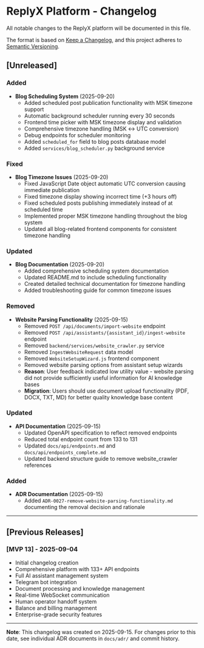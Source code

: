 # ReplyX Platform - Changelog

All notable changes to the ReplyX platform will be documented in this file.

The format is based on [Keep a Changelog](https://keepachangelog.com/en/1.0.0/), and this project adheres to [Semantic Versioning](https://semver.org/spec/v2.0.0.html).

## [Unreleased]

### Added
- **Blog Scheduling System** (2025-09-20)
  - Added scheduled post publication functionality with MSK timezone support
  - Automatic background scheduler running every 30 seconds
  - Frontend time picker with MSK timezone display and validation
  - Comprehensive timezone handling (MSK ↔ UTC conversion)
  - Debug endpoints for scheduler monitoring
  - Added `scheduled_for` field to blog posts database model
  - Added `services/blog_scheduler.py` background service

### Fixed
- **Blog Timezone Issues** (2025-09-20)
  - Fixed JavaScript Date object automatic UTC conversion causing immediate publication
  - Fixed timezone display showing incorrect time (+3 hours off)
  - Fixed scheduled posts publishing immediately instead of at scheduled time
  - Implemented proper MSK timezone handling throughout the blog system
  - Updated all blog-related frontend components for consistent timezone handling

### Updated
- **Blog Documentation** (2025-09-20)
  - Added comprehensive scheduling system documentation
  - Updated README.md to include scheduling functionality
  - Created detailed technical documentation for timezone handling
  - Added troubleshooting guide for common timezone issues

### Removed
- **Website Parsing Functionality** (2025-09-15)
  - Removed `POST /api/documents/import-website` endpoint
  - Removed `POST /api/assistants/{assistant_id}/ingest-website` endpoint
  - Removed `backend/services/website_crawler.py` service
  - Removed `IngestWebsiteRequest` data model
  - Removed `WebsiteSetupWizard.js` frontend component
  - Removed website parsing options from assistant setup wizards
  - **Reason**: User feedback indicated low utility value - website parsing did not provide sufficiently useful information for AI knowledge bases
  - **Migration**: Users should use document upload functionality (PDF, DOCX, TXT, MD) for better quality knowledge base content

### Updated
- **API Documentation** (2025-09-15)
  - Updated OpenAPI specification to reflect removed endpoints
  - Reduced total endpoint count from 133 to 131
  - Updated `docs/api/endpoints.md` and `docs/api/endpoints_complete.md`
  - Updated backend structure guide to remove website_crawler references

### Added
- **ADR Documentation** (2025-09-15)
  - Added `ADR-0027-remove-website-parsing-functionality.md` documenting the removal decision and rationale

---

## [Previous Releases]

### [MVP 13] - 2025-09-04
- Initial changelog creation
- Comprehensive platform with 133+ API endpoints
- Full AI assistant management system
- Telegram bot integration
- Document processing and knowledge management
- Real-time WebSocket communication
- Human operator handoff system
- Balance and billing management
- Enterprise-grade security features

---

**Note**: This changelog was created on 2025-09-15. For changes prior to this date, see individual ADR documents in `docs/adr/` and commit history.